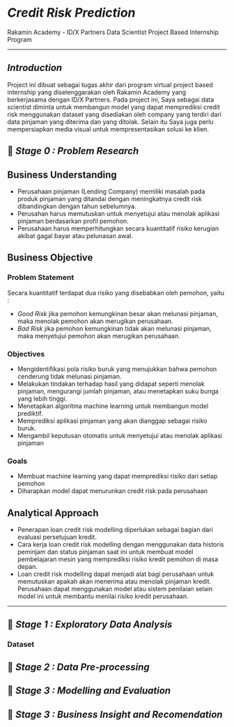 # *Credit Risk Prediction* 
Rakamin Academy - ID/X Partners Data Scientist Project Based Internship Program

---
## *Introduction*
Project ini dibuat sebagai tugas akhir dari program virtual project based internship yang diselenggarakan  oleh Rakamin Academy yang berkerjasama dengan ID/X Partners.
Pada project ini, Saya sebagai data scientist diminta untuk membangun model yang dapat memprediksi credit risk menggunakan dataset yang disediakan oleh company yang terdiri dari data pinjaman yang diterima dan yang ditolak. 
Selain itu Saya juga perlu mempersiapkan media visual untuk mempresentasikan solusi ke klien. 


## 📂 *Stage 0 : Problem Research*
## Business Understanding
- Perusahaan pinjaman (Lending Company) memiliki masalah pada produk pinjaman yang ditandai dengan meningkatnya credit risk dibandingkan dengan tahun sebelumnya.
- Perusahan harus memutuskan untuk menyetujui atau menolak aplikasi pinjaman berdasarkan profil pemohon.
- Perusahaan harus memperhitungkan secara kuantitatif risiko kerugian akibat gagal bayar atau pelunasan awal.
  
## Business Objective
### Problem Statement
Secara kuantitatif terdapat dua risiko yang disebabkan oleh pemohon, yaitu :
- *Good Risk* jika pemohon kemungkinan besar akan melunasi pinjaman, maka menolak pemohon akan merugikan perusahaan.
- *Bad Risk* jika pemohon kemungkinan tidak akan melunasi pinjaman, maka menyetujui pemohon akan merugikan perusahaan.

### Objectives
- Mengidentifikasi pola risiko buruk yang menujukkan bahwa pemohon cenderung tidak melunasi pinjaman.
- Melakukan tindakan terhadap hasil yang didapat seperti menolak pinjaman, mengurangi jumlah pinjaman, atau menetapkan suku bunga yang lebih tinggi.
- Menetapkan algoritma machine learning untuk membangun model prediktif.
- Memprediksi aplikasi pinjaman yang akan dianggap sebagai risiko buruk.
- Mengambil keputusan otomatis untuk menyetujui atau menolak aplikasi pinjaman

### Goals
- Membuat machine learning yang dapat memprediksi risiko dari setiap pemohon
- Diharapkan model dapat menurunkan credit risk pada perusahaan

## Analytical Approach
- Penerapan loan credit risk modelling diperlukan sebagai bagian dari evaluasi persetujuan kredit.
- Cara kerja loan credit risk modelling dengan  menggunakan data historis peminjam dan status pinjaman saat ini untuk membuat model pembelajaran mesin yang memprediksi risiko kredit pemohon di masa depan.
- Loan credit risk modelling dapat menjadi  alat bagi perusahaan untuk memutuskan apakah akan menerima atau menolak pinjaman kredit. Perusahaan dapat menggunakan model atau sistem penilaian selain model ini  untuk membantu menilai risiko kredit perusahaan.
---

## 📂 *Stage 1 : Exploratory Data Analysis*
### Dataset

## 📂 *Stage 2 : Data Pre-processing*

## 📂 *Stage 3 : Modelling and Evaluation*

## 📂 *Stage 3 : Business Insight and Recomendation*
